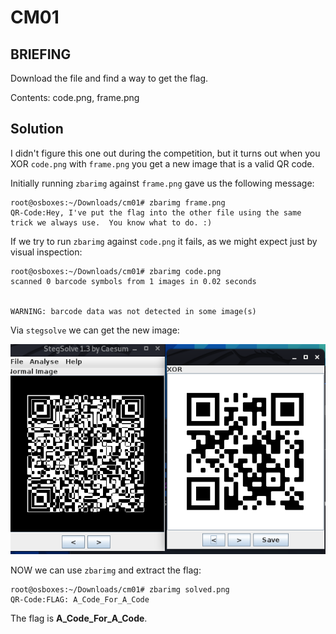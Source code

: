# CM01
## BRIEFING
Download the file and find a way to get the flag.

Contents: code.png, frame.png

## Solution

I didn't figure this one out during the competition, but it turns out when you XOR `code.png` with `frame.png` you get a new image that is a valid QR code.

Initially running `zbarimg` against `frame.png` gave us the following message:

```console
root@osboxes:~/Downloads/cm01# zbarimg frame.png 
QR-Code:Hey, I've put the flag into the other file using the same trick we always use.  You know what to do. :)
```

If we try to run `zbarimg` against `code.png` it fails, as we might expect just by visual inspection:

```console
root@osboxes:~/Downloads/cm01# zbarimg code.png 
scanned 0 barcode symbols from 1 images in 0.02 seconds


WARNING: barcode data was not detected in some image(s)
```

Via `stegsolve` we can get the new image:

<img src="stegsolve.png" width="550">

NOW we can use `zbarimg` and extract the flag:

```console
root@osboxes:~/Downloads/cm01# zbarimg solved.png 
QR-Code:FLAG: A_Code_For_A_Code
```

The flag is **A_Code_For_A_Code**.
